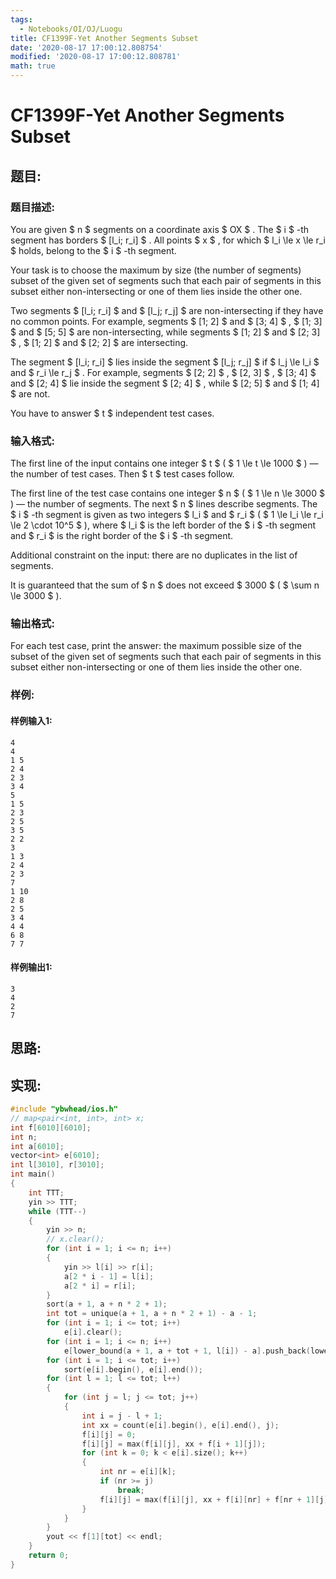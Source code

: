 ```yaml
---
tags: 
  - Notebooks/OI/OJ/Luogu
title: CF1399F-Yet Another Segments Subset
date: '2020-08-17 17:00:12.808754'
modified: '2020-08-17 17:00:12.808781'
math: true
---
```

# CF1399F-Yet Another Segments Subset
## 题目:
### 题目描述:
You are given $ n $ segments on a coordinate axis $ OX $ . The $ i $ -th segment has borders $ [l_i; r_i] $ . All points $ x $ , for which $ l_i \le x \le r_i $ holds, belong to the $ i $ -th segment.

Your task is to choose the maximum by size (the number of segments) subset of the given set of segments such that each pair of segments in this subset either non-intersecting or one of them lies inside the other one.

Two segments $ [l_i; r_i] $ and $ [l_j; r_j] $ are non-intersecting if they have no common points. For example, segments $ [1; 2] $ and $ [3; 4] $ , $ [1; 3] $ and $ [5; 5] $ are non-intersecting, while segments $ [1; 2] $ and $ [2; 3] $ , $ [1; 2] $ and $ [2; 2] $ are intersecting.

The segment $ [l_i; r_i] $ lies inside the segment $ [l_j;       r_j] $ if $ l_j \le l_i $ and $ r_i \le r_j $ . For example, segments $ [2; 2] $ , $ [2, 3] $ , $ [3; 4] $ and $ [2; 4] $ lie inside the segment $ [2; 4] $ , while $ [2; 5] $ and $ [1;       4] $ are not.

You have to answer $ t $ independent test cases.
### 输入格式:
The first line of the input contains one integer $ t $ ( $ 1       \le t \le 1000 $ ) — the number of test cases. Then $ t $ test cases follow.

The first line of the test case contains one integer $ n $ ( $ 1 \le n \le 3000 $ ) — the number of segments. The next $ n $ lines describe segments. The $ i $ -th segment is given as two integers $ l_i $ and $ r_i $ ( $ 1 \le l_i \le r_i \le       2 \cdot 10^5 $ ), where $ l_i $ is the left border of the $ i $ -th segment and $ r_i $ is the right border of the $ i $ -th segment.

Additional constraint on the input: there are no duplicates in the list of segments.

It is guaranteed that the sum of $ n $ does not exceed $ 3000 $ ( $ \sum n \le 3000 $ ).
### 输出格式:
For each test case, print the answer: the maximum possible size of the subset of the given set of segments such that each pair of segments in this subset either non-intersecting or one of them lies inside the other one.
### 样例:
#### 样例输入1:
```
4
4
1 5
2 4
2 3
3 4
5
1 5
2 3
2 5
3 5
2 2
3
1 3
2 4
2 3
7
1 10
2 8
2 5
3 4
4 4
6 8
7 7
```
#### 样例输出1:
```
3
4
2
7
```
## 思路:

## 实现:
```cpp
#include "ybwhead/ios.h"
// map<pair<int, int>, int> x;
int f[6010][6010];
int n;
int a[6010];
vector<int> e[6010];
int l[3010], r[3010];
int main()
{
    int TTT;
    yin >> TTT;
    while (TTT--)
    {
        yin >> n;
        // x.clear();
        for (int i = 1; i <= n; i++)
        {
            yin >> l[i] >> r[i];
            a[2 * i - 1] = l[i];
            a[2 * i] = r[i];
        }
        sort(a + 1, a + n * 2 + 1);
        int tot = unique(a + 1, a + n * 2 + 1) - a - 1;
        for (int i = 1; i <= tot; i++)
            e[i].clear();
        for (int i = 1; i <= n; i++)
            e[lower_bound(a + 1, a + tot + 1, l[i]) - a].push_back(lower_bound(a + 1, a + tot + 1, r[i]) - a);
        for (int i = 1; i <= tot; i++)
            sort(e[i].begin(), e[i].end());
        for (int l = 1; l <= tot; l++)
        {
            for (int j = l; j <= tot; j++)
            {
                int i = j - l + 1;
                int xx = count(e[i].begin(), e[i].end(), j);
                f[i][j] = 0;
                f[i][j] = max(f[i][j], xx + f[i + 1][j]);
                for (int k = 0; k < e[i].size(); k++)
                {
                    int nr = e[i][k];
                    if (nr >= j)
                        break;
                    f[i][j] = max(f[i][j], xx + f[i][nr] + f[nr + 1][j]);
                }
            }
        }
        yout << f[1][tot] << endl;
    }
    return 0;
}
```
